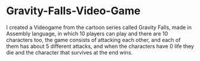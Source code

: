 # Gravity-Falls-Video-Game
I created a Videogame from the cartoon series called Gravity Falls, made in Assembly language, in which 10 players can play and there are 10 characters too, the game consists of attacking each other, and each of them has about 5 different attacks, and when the characters have 0 life they die and the character that survives at the end wins.
